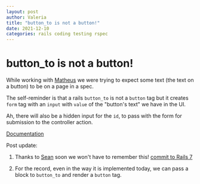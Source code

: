 ```yaml
---
layout: post
author: Valeria
title: "button_to is not a button!"
date: 2021-12-10
categories: rails coding testing rspec
---
```

# button_to is not a button!

While working with [Matheus](https://github.com/MatheusRich) we were trying to
expect some text (the text on a button) to be on a page in a spec.

The self-reminder is that a rails `button_to` is not a `button` tag but it creates
`form` tag with an `input` with `value` of the "button's text" we have in the UI.

Ah, there will also
be a hidden input for the `id`, to pass with the form for submission to the
controller action.

[Documentation](https://apidock.com/rails/ActionView/Helpers/UrlHelper/button_to)

Post update:
1) Thanks to [Sean](https://github.com/seanpdoyle) soon we won't have to remember this!
[commit to Rails
7](https://github.com/rails/rails/commit/9af9458396d02ead8aa9d2f3ff39c7857cfe5eb1#diff-68404eacab886d3ef2d43242eb40e7e66d4ff6135433ecc8a821faffc6104586)

2) For the record, even in the way it is implemented today, we can pass a block to `button_to`
and render a `button` tag.
